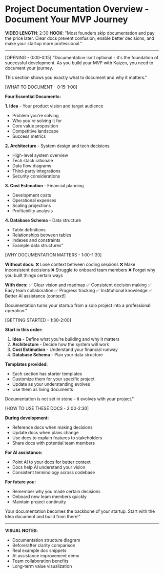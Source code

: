 # Project Documentation Overview - Document Your MVP Journey

**VIDEO LENGTH**: 2:30
**HOOK**: "Most founders skip documentation and pay the price later. Clear docs prevent confusion, enable better decisions, and make your startup more professional."

---

[OPENING - 0:00-0:15]
"Documentation isn't optional - it's the foundation of successful development. As you build your MVP with Kaizen, you need to document your journey.

This section shows you exactly what to document and why it matters."

[WHAT TO DOCUMENT - 0:15-1:00]

**Four Essential Documents:**

**1. Idea** - Your product vision and target audience
- Problem you're solving
- Who you're solving it for
- Core value proposition
- Competitive landscape
- Success metrics

**2. Architecture** - System design and tech decisions
- High-level system overview
- Tech stack rationale
- Data flow diagrams
- Third-party integrations
- Security considerations

**3. Cost Estimation** - Financial planning
- Development costs
- Operational expenses
- Scaling projections
- Profitability analysis

**4. Database Schema** - Data structure
- Table definitions
- Relationships between tables
- Indexes and constraints
- Example data structures"

[WHY DOCUMENTATION MATTERS - 1:00-1:30]

**Without docs:**
❌ Lose context between coding sessions
❌ Make inconsistent decisions
❌ Struggle to onboard team members
❌ Forget why you built things certain ways

**With docs:**
✅ Clear vision and roadmap
✅ Consistent decision making
✅ Easy team collaboration
✅ Progress tracking
✅ Institutional knowledge
✅ Better AI assistance (context!)

Documentation turns your startup from a solo project into a professional operation."

[GETTING STARTED - 1:30-2:00]

**Start in this order:**

1. **Idea** - Define what you're building and why it matters
2. **Architecture** - Decide how the system will work
3. **Cost Estimation** - Understand your financial runway
4. **Database Schema** - Plan your data structure

**Templates provided:**
- Each section has starter templates
- Customize them for your specific project
- Update as your understanding evolves
- Use them as living documents

Documentation is not set in stone - it evolves with your project."

[HOW TO USE THESE DOCS - 2:00-2:30]

**During development:**
- Reference docs when making decisions
- Update docs when plans change
- Use docs to explain features to stakeholders
- Share docs with potential team members

**For AI assistance:**
- Point AI to your docs for better context
- Docs help AI understand your vision
- Consistent terminology across codebase

**For future you:**
- Remember why you made certain decisions
- Onboard new team members quickly
- Maintain project continuity

Your documentation becomes the backbone of your startup. Start with the Idea document and build from there!"

---

**VISUAL NOTES**:
- Documentation structure diagram
- Before/after clarity comparison
- Real example doc snippets
- AI assistance improvement demo
- Team collaboration benefits
- Long-term value visualization
